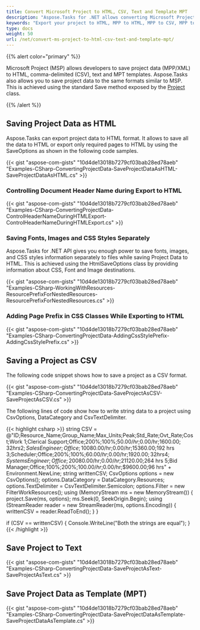 ```yaml
---
title: Convert Microsoft Project to HTML, CSV, Text and Template MPT
description: "Aspose.Tasks for .NET allows converting Microsoft Project (MPP) to HTML, CSV, Text and Template MPT format."
keywords: "Export your project to HTML, MPP to HTML, MPP to CSV, MPP to Text, MPP to MPT, Convert MPP to Text, Convert Microsoft Project to HTML, Convert MPP to MPT, convert MPP to CSV, Save Project Data as MPT Template, Aspose.Tasks, C#"
type: docs
weight: 50
url: /net/convert-ms-project-to-html-csv-text-and-template-mpt/
---
```


{{% alert color="primary" %}} 

Microsoft Project (MSP) allows developers to save project data (MPP/XML) to HTML, comma-delimited (CSV), text and MPT templates. Aspose.Tasks also allows you to save project data to the same formats similar to MSP. This is achieved using the standard Save method exposed by the [Project](https://apireference.aspose.com/tasks/net/aspose.tasks/project/) class.

{{% /alert %}}

## **Saving Project Data as HTML**
Aspose.Tasks can export project data to HTML format. It allows to save all the data to HTML or export only required pages to HTML by using the SaveOptions as shown in the following code samples.

{{< gist "aspose-com-gists" "10d4de13018b7279cf03bab28ed78aeb" "Examples-CSharp-ConvertingProjectData-SaveProjectDataAsHTML-SaveProjectDataAsHTML.cs" >}}


### **Controlling Document Header Name during Export to HTML**

{{< gist "aspose-com-gists" "10d4de13018b7279cf03bab28ed78aeb" "Examples-CSharp-ConvertingProjectData-ControlHeaderNameDuringHTMLExport-ControlHeaderNameDuringHTMLExport.cs" >}}

### **Saving Fonts, Images and CSS Styles Separately**
Aspose.Tasks for .NET API gives you enough power to save fonts, images, and CSS styles information separately to files while saving Project Data to HTML. This is achieved using the HtmlSaveOptions class by providing information about CSS, Font and Image destinations. 

{{< gist "aspose-com-gists" "10d4de13018b7279cf03bab28ed78aeb" "Examples-CSharp-WorkingWithResources-ResourcePrefixForNestedResources-ResourcePrefixForNestedResources.cs" >}}

### **Adding Page Prefix in CSS Classes While Exporting to HTML**

{{< gist "aspose-com-gists" "10d4de13018b7279cf03bab28ed78aeb" "Examples-CSharp-ConvertingProjectData-AddingCssStylePrefix-AddingCssStylePrefix.cs" >}}

## **Saving a Project as CSV**
The following code snippet shows how to save a project as a CSV format.

{{< gist "aspose-com-gists" "10d4de13018b7279cf03bab28ed78aeb" "Examples-CSharp-ConvertingProjectData-SaveProjectAsCSV-SaveProjectAsCSV.cs" >}}

The following lines of code show how to write string data to a project using CsvOptions, DataCategory and CsvTextDelimiter.

{{< highlight csharp >}}
string CSV = @"ID;Resource_Name;Group_Name;Max_Units;Peak;Std_Rate;Ovt_Rate;Cost;Work
1;Clerical Support;Office;200%;100%;$50.00/hr;$0.00/hr;$1600.00;32 hrs
2;Sales Engineer;Office;100%;200%;$80.00/hr;$0.00/hr;$15360.00;192 hrs
3;Scheduler;Office;200%;100%;$60.00/hr;$0.00/hr;$1920.00;32 hrs
4;Systems Engineer;Office;200%;200%;$80.00/hr;$0.00/hr;$21120.00;264 hrs
5;Bid Manager;Office;100%;200%;$100.00/hr;$0.00/hr;$9600.00;96 hrs" + Environment.NewLine;
string writtenCSV;
CsvOptions options = new CsvOptions();
options.DataCategory = DataCategory.Resources;
options.TextDelimiter = CsvTextDelimiter.Semicolon;
options.Filter = new FilterWorkResources();
using (MemoryStream ms = new MemoryStream())
{
    project.Save(ms, options);
    ms.Seek(0, SeekOrigin.Begin);
    using (StreamReader reader = new StreamReader(ms, options.Encoding))
    {
        writtenCSV = reader.ReadToEnd();
    }
}

if (CSV == writtenCSV)
{
    Console.WriteLine("Both the strings are equal");
}
{{< /highlight >}}

## **Save Project to Text**

{{< gist "aspose-com-gists" "10d4de13018b7279cf03bab28ed78aeb" "Examples-CSharp-ConvertingProjectData-SaveProjectAsText-SaveProjectAsText.cs" >}}

## **Save Project Data as Template (MPT)**

{{< gist "aspose-com-gists" "10d4de13018b7279cf03bab28ed78aeb" "Examples-CSharp-ConvertingProjectData-SaveProjectDataAsTemplate-SaveProjectDataAsTemplate.cs" >}}
